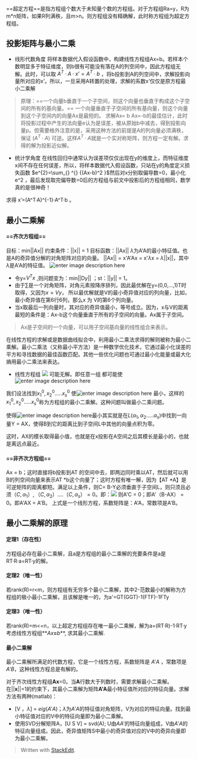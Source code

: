 ==超定方程==是指方程组个数大于未知量个数的方程组。对于方程组Ra=y，R为m*n矩阵，如果R列满秩，且m>n。则方程组没有精确解，此时称方程组为超定方程组。
## 投影矩阵与最小二乘
- 线形代数角度
将样本数据代入假设函数中，构建线性方程组Ax=b。若样本个数明显多于特征维度，则b很有可能没有落在A的列空间中，因此方程组无解。此时，可以取 $A^{T}·A·x’=A^{T}·b$ ，将b投影到A的列空间中，求解投影向量所对应的x’。所以，一旦采用A转置的处理，求解的系数x’仅仅是原方程最小二乘解
>原理：==一个向量b垂直于一个子空间，则这个向量也垂直于构成这个子空间的所有的基向量。==
>一个向量垂直于子空间的所有基向量，则这个向量到这个子空间内的向量Ax是最短的。
>求解Ax= b
>Ax=-b的最佳估计，此时将投影过程中产生的法向量e认为是误差，被从原始b中减去，得到投影向量p。但需要格外注意的是，采用这种方法的前提是A的列向量必须满秩，保证 ($A^T·A$) 可逆。这样$A^T·A$就是一个实对称矩阵，则方程一定有解。求得的解为投影近似解。
- 统计学角度
在线性回归中通常认为误差项仅仅出现在y的维度上，而特征维度x间不存在任何误差，所以，将样本数据代入假设函数，只站在y的角度定义损失函数 $e^{2}=\sum_{} ^{} {(Ax-b)^2 }$然后对x分别取偏导数=0，最小化 e^2 ，最后发现取完偏导数=0后的方程组与前文中投影后的方程组相同，数学真的是很神奇！

求得 x’=(A^T·A)^{-1}·A^T·b 。
## 最小二乘解
#### ==齐次方程组==
目标：min||Ax|| 
约束条件：||x|| = 1
目标函数：||Ax|| 
$\lambda$为A'A的最小特征值。也是A的奇异值分解的对角矩阵对应的向量。
||Ax|| = x'A'Ax = x'$\lambda$x = $\lambda$||x||，其中$\lambda$是A'A的特征值。
![enter image description here](https://github.com/HotView/Images/raw/f0bb0e95cc96b8ea655086c46d6703319d6eacab/TIM%E6%88%AA%E5%9B%BE20190325224801.png)
- 令y=$V^Tx$ ,则问题变为：min||Dy|| ；st：||y|| = 1。
- 由于$\sum$是一个对角矩阵，对角元素按降序排列，因此最优解在y=(0,0,...,1)T时取得，又因为$x=Vy$， 所以最优解就是V的最小奇异值对应的列向量，比如，最小奇异值在第6行6列，那么x 为 V的第6个列向量。
- 当x取最后一列向量时，其对应的奇异值最小，等号成立。因为，x与V的距离最短的条件是：Ax-b这个向量垂直于所有的子空间的向量。Ax属于子空间。
>Ax是子空间的一个向量，可以用子空间基向量的线性组合来表示。

在线性方程的求解或是数据曲线拟合中，利用最小二乘法求得的解则被称为最小二乘解。最小二乘法（又称最小平方法）是一种数学优化技术，它通过最小化误差的平方和寻找数据的最佳函数匹配。其他一些优化问题也可通过最小化能量或最大化熵用最小二乘法来表达。
- 线性方程组
![](https://gss2.bdstatic.com/9fo3dSag_xI4khGkpoWK1HF6hhy/baike/s=251/sign=aab4efe38c18367aa98978d81f718b68/6c224f4a20a44623131287a89222720e0df3d71b.jpg)
可能无解。即任意一组  都可能使![enter image description here](https://gss1.bdstatic.com/9vo3dSag_xI4khGkpoWK1HF6hhy/baike/s=266/sign=99dd10005b3d26972ad30f5b63fab24f/14ce36d3d539b60003c2227de350352ac75cb7ef.jpg)

我们设法找到${x_1}^0,{x_2}^0.....{x_s}^0$  使![enter image description here](https://gss3.bdstatic.com/-Po3dSag_xI4khGkpoWK1HF6hhy/baike/s=239/sign=6f1f1bc151b5c9ea66f304e0ec38b622/8c1001e93901213fe38a63165ee736d12e2e95ba.jpg)  最小，这样的 ${x_1}^0,{x_2}^0.....{x_s}^0$称为方程组的最小二乘解。这种问题叫做最小二乘问题。

使得![enter image description here](https://gss3.bdstatic.com/-Po3dSag_xI4khGkpoWK1HF6hhy/baike/s=239/sign=6f1f1bc151b5c9ea66f304e0ec38b622/8c1001e93901213fe38a63165ee736d12e2e95ba.jpg)最小其实就是在$L(\alpha_1,\alpha_2.....\alpha_s)$中找到一向量Y = AX，使得B到它的距离比到子空间L中其他的向量点积为零。

这时，AX的模长取得最小值，也就是在x投影在A空间之后其模长是最小的，也就是离远点最近。
#### ==非齐次方程组==
Ax = b；这时直接将b投影到AT 的空间中去，即两边同时乘以AT，然后就可以用B的列空间向量来表示AT *b这个向量了；这时方程有唯一解，因为【AT \*A】是可逆矩阵的距离都短。满足以上条件，则C= B-Y必须垂直于子空间L，则只须且必须$（C ,\alpha_1）,（C ,\alpha_2）....（C ,\alpha_s） = 0$。即：![](https://gss0.bdstatic.com/94o3dSag_xI4khGkpoWK1HF6hhy/baike/s=216/sign=0de81d133301213fcb3349dd62e536f8/574e9258d109b3de1c7acda2c6bf6c81810a4c36.jpg)
则A'C = 0；即A'（B-AX） = 0。即A'AX = A'B。
上式是一个线形方程，系数矩阵是：A'A，常数项是A'B。
## 最小二乘解的原理
#### 定理1（存在性）
方程组必存在最小二乘解，且a是方程组的最小二乘解的充要条件是a是RT·R·a=RT·y的解。
#### 定理2（唯一性）
若rank(R)=r<m，则方程组有无穷多个最小二乘解，其中2-范数最小的解称为方程组的极小最小二乘解，且该解是唯一的，为a'=GT(GGT)-1(FTF)-1FTy
#### 定理3（唯一性）
若rank(R)=m<=n，以上超定方程组存在唯一最小二乘解，解为a=(RT·R)-1·RT·y
考虑线性方程组**_Ax_**=**_b_**, 求其最小二乘解.

#### 最小二乘解
最小二乘解所满足的代数方程，它是一个线性方程，系数矩阵是 $A'A$ ，常数项是  $A'B$，这种线性方程总是有解的。

对于齐次线性方程组**Ax**=0。当**A**行数大于列数时，需要求解最小二乘解。在||**x**||=1的约束下，其最小二乘解为矩阵**A'A**最小特征值所对应的特征向量。求解方法有两种(matlab)：
-  [V ，$\lambda$] = $eig(A'A)$；$\lambda$为$A'A$的特征值对角矩阵，V为对应的特征向量。找到最小特征值对应的V中的特征向量即为最小二乘解。
- 使用SVD分解矩阵A，[U S V] = svd(A); U由$AA'$的特征向量组成，V由$A'A$的特征向量组成。因此，奇异值矩阵S中最小的奇异值对应的V中的奇异向量即为最小二乘解。


> Written with [StackEdit](https://stackedit.io/).
<!--stackedit_data:
eyJoaXN0b3J5IjpbNjE1MjE4MzIsOTA2MjYxNTUxLDEyODU1OD
Y1NTQsLTE2NzUyNDUwMjZdfQ==
-->